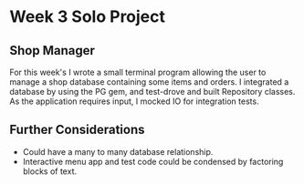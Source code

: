 Week 3 Solo Project
=================

## Shop Manager
For this week's I wrote a small terminal program allowing the user to manage a shop database containing some items and orders.
I integrated a database by using the PG gem, and test-drove and built Repository classes.
As the application requires input, I mocked IO for integration tests.

## Further Considerations
* Could have a many to many database relationship.
* Interactive menu app and test code could be condensed by factoring blocks of text.